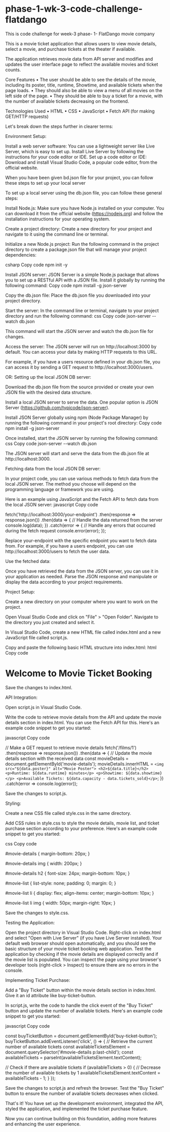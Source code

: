 # phase-1-wk-3-code-challenge-flatdango
This is code challenge for week-3 phase- 1- FlatDango movie company


This is a movie ticket application that allows users to view movie details, select a movie, and purchase tickets at the theater if available. 

The application retrieves movie data from API server and modifies and updates the user interface page to reflect the available movies and ticket counts.

Core Features
•	The user should be able to see the details of the movie, including its poster, title, runtime, Showtime, and available tickets when the page loads.
•	They should also be able to view a menu of all movies on the left side of the page.
•	They should be able to buy a ticket for a movie, with the number of available tickets decreasing on the frontend.

Technologies Used
•	HTML
•	CSS
•	JavaScript
•	Fetch API (for making GET/HTTP requests)




Let's break down the steps further in clearer terms:

Environment Setup:

Install a web server software: You can use a lightweight server like Live Server, which is easy to set up. Install Live Server by following the instructions for your code editor or IDE.
Set up a code editor or IDE: Download and install Visual Studio Code, a popular code editor, from the official website.


When you have been given bd.json file for your project, you can follow these steps to set up your local server

To set up a local server using the db.json file, you can follow these general steps:

Install Node.js: Make sure you have Node.js installed on your computer. You can download it from the official website (https://nodejs.org) and follow the installation instructions for your operating system.

Create a project directory: Create a new directory for your project and navigate to it using the command line or terminal.

Initialize a new Node.js project: Run the following command in the project directory to create a package.json file that will manage your project dependencies:

csharp
Copy code
npm init -y

Install JSON server: JSON Server is a simple Node.js package that allows you to set up a RESTful API with a JSON file. Install it globally by running the following command:
Copy code
npm install -g json-server

Copy the db.json file: Place the db.json file you downloaded into your project directory.

Start the server: In the command line or terminal, navigate to your project directory and run the following command:
css
Copy code
json-server --watch db.json

This command will start the JSON server and watch the db.json file for changes.

Access the server: The JSON server will run on http://localhost:3000 by default. You can access your data by making HTTP requests to this URL.

For example, if you have a users resource defined in your db.json file, you can access it by sending a GET request to http://localhost:3000/users.



OR: Setting up the local JSON DB server:

Download the db.json file from the source provided or create your own JSON file with the desired data structure.

Install a local JSON server to serve the data. One popular option is JSON Server (https://github.com/typicode/json-server).

Install JSON Server globally using npm (Node Package Manager) by running the following command in your project's root directory:
Copy code
npm install -g json-server

Once installed, start the JSON server by running the following command:
css
Copy code
json-server --watch db.json

The JSON server will start and serve the data from the db.json file at http://localhost:3000.

Fetching data from the local JSON DB server:

In your project code, you can use various methods to fetch data from the local JSON server. The method you choose will depend on the programming language or framework you are using.

Here is an example using JavaScript and the Fetch API to fetch data from the local JSON server:
javascript
Copy code


fetch('http://localhost:3000/your-endpoint')
  .then(response => response.json())
  .then(data => {
    // Handle the data returned from the server
    console.log(data);
  })
  .catch(error => {
    // Handle any errors that occurred during the fetch request
    console.error(error);
  });


Replace your-endpoint with the specific endpoint you want to fetch data from. For example, if you have a users endpoint, you can use http://localhost:3000/users to fetch the user data.

Use the fetched data:

Once you have retrieved the data from the JSON server, you can use it in your application as needed. Parse the JSON response and manipulate or display the data according to your project requirements.





Project Setup:

Create a new directory on your computer where you want to work on the project.

Open Visual Studio Code and click on "File" > "Open Folder". Navigate to the directory you just created and select it.

In Visual Studio Code, create a new HTML file called index.html and a new JavaScript file called script.js.

Copy and paste the following basic HTML structure into index.html:
html
Copy code



<!DOCTYPE html>
<html>
<head>
  <title>Movie Ticket Booking</title>
  <link rel="stylesheet" href="style.css">
</head>
<body>
  <h1>Welcome to Movie Ticket Booking</h1>
  <div id="movie-details">
    <!-- Movie details will be populated here -->
  </div>
  <ul id="movie-list">
    <!-- Movie list will be populated here -->
  </ul>
  <script src="script.js"></script>
</body>
</html>


Save the changes to index.html.




API Integration:

Open script.js in Visual Studio Code.

Write the code to retrieve movie details from the API and update the movie details section in index.html. You can use the Fetch API for this. Here's an example code snippet to get you started:

javascript
Copy code




// Make a GET request to retrieve movie details
fetch('/films/1')
  .then(response => response.json())
  .then(data => {
    // Update the movie details section with the received data
    const movieDetails = document.getElementById('movie-details');
    movieDetails.innerHTML = `
      <img src="${data.poster}" alt="Movie Poster">
      <h2>${data.title}</h2>
      <p>Runtime: ${data.runtime} minutes</p>
      <p>Showtime: ${data.showtime}</p>
      <p>Available Tickets: ${data.capacity - data.tickets_sold}</p>
    `;
  })
  .catch(error => console.log(error));


Save the changes to script.js.





Styling:

Create a new CSS file called style.css in the same directory.

Add CSS rules in style.css to style the movie details, movie list, and ticket purchase section according to your preference. Here's an example code snippet to get you started:

css
Copy code





#movie-details {
  margin-bottom: 20px;
}

#movie-details img {
  width: 200px;
}

#movie-details h2 {
  font-size: 24px;
  margin-bottom: 10px;
}

#movie-list {
  list-style: none;
  padding: 0;
  margin: 0;
}

#movie-list li {
  display: flex;
  align-items: center;
  margin-bottom: 10px;
}

#movie-list li img {
  width: 50px;
  margin-right: 10px;
}



Save the changes to style.css.





Testing the Application:

Open the project directory in Visual Studio Code.
Right-click on index.html and select "Open with Live Server" (if you have Live Server installed).
Your default web browser should open automatically, and you should see the basic structure of your movie ticket booking web application.
Test the application by checking if the movie details are displayed correctly and if the movie list is populated. You can inspect the page using your browser's developer tools (right-click > Inspect) to ensure there are no errors in the console.





Implementing Ticket Purchase:

Add a "Buy Ticket" button within the movie details section in index.html. Give it an id attribute like buy-ticket-button.

In script.js, write the code to handle the click event of the "Buy Ticket" button and update the number of available tickets. Here's an example code snippet to get you started:

javascript
Copy code



const buyTicketButton = document.getElementById('buy-ticket-button');
buyTicketButton.addEventListener('click', () => {
  // Retrieve the current number of available tickets
  const availableTicketsElement = document.querySelector('#movie-details p:last-child');
  const availableTickets = parseInt(availableTicketsElement.textContent);

  // Check if there are available tickets
  if (availableTickets > 0) {
    // Decrease the number of available tickets by 1
    availableTicketsElement.textContent = availableTickets - 1;
  }
});





Save the changes to script.js and refresh the browser. Test the "Buy Ticket" button to ensure the number of available tickets decreases when clicked.

That's it! You have set up the development environment, integrated the API, styled the application, and implemented the ticket purchase feature. 

Now you can continue building on this foundation, adding more features and enhancing the user experience.